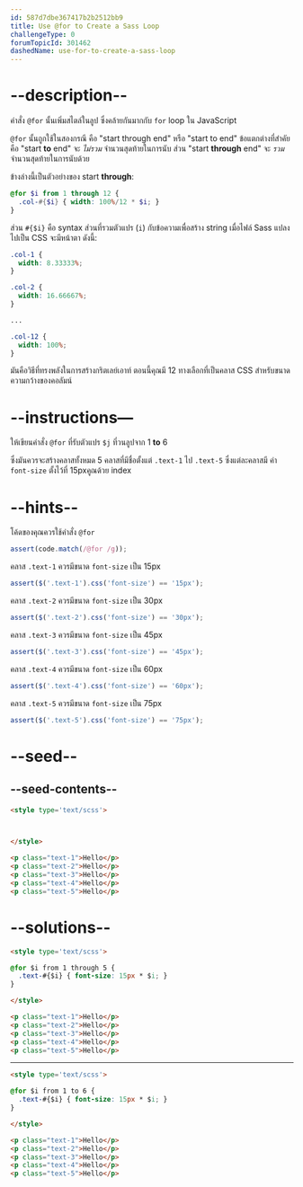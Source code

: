 ```yaml
---
id: 587d7dbe367417b2b2512bb9
title: Use @for to Create a Sass Loop
challengeType: 0
forumTopicId: 301462
dashedName: use-for-to-create-a-sass-loop
---
```


# --description--

คำสั่ง `@for` นั้นเพิ่มสไตล์ในลูป ซึ่งคล้ายกันมากกับ `for` loop ใน JavaScript

`@for` นั้นถูกใช้ในสองกรณี คือ "start through end" หรือ "start to end" ข้อแตกต่างที่สำคัยคือ "start **to** end" จะ *ไม่รวม* จำนวนสุดท้ายในการนับ ส่วน "start **through** end" จะ *รวม* จำนวนสุดท้ายในการนับด้วย

ข้างล่างนี้เป็นตัวอย่างของ start **through**:

```scss
@for $i from 1 through 12 {
  .col-#{$i} { width: 100%/12 * $i; }
}
```

ส่วน `#{$i}` คือ syntax ส่วนที่รวมตัวแปร (`i`) กับข้อความเพื่อสร้าง string เมื่อไฟล์ Sass แปลงไปเป็น CSS จะมีหน้าตา ดังนี้:

```scss
.col-1 {
  width: 8.33333%;
}

.col-2 {
  width: 16.66667%;
}

...

.col-12 {
  width: 100%;
}
```

มันคือวิธีที่ทรงพลังในการสร้างกริตเลย์เอาท์ ตอนนี้คุณมี 12 ทางเลือกที่เป็นคลาส CSS สำหรับขนาดความกว้างของคอลัมน์

# --instructions—

ให้เขียนคำสั่ง `@for` ที่รับตัวแปร `$j` ที่วนลูปจาก 1 **to** 6 

ซึ่งมันควรจะสร้างคลาสทั้งหมด 5 คลาสที่มีชื่อตั้งแต่ `.text-1` ไป `.text-5` ซึ่งแต่ละคลาสมี ค่า `font-size` ตั้งไว้ที่ 15pxคูณด้วย index

# --hints--

โค้ดของคุณควรใช้คำสั่ง `@for`

```js
assert(code.match(/@for /g));
```

คลาส `.text-1` ควรมีขนาด `font-size` เป็น 15px

```js
assert($('.text-1').css('font-size') == '15px');
```

คลาส `.text-2` ควรมีขนาด `font-size` เป็น 30px

```js
assert($('.text-2').css('font-size') == '30px');
```

คลาส `.text-3` ควรมีขนาด `font-size` เป็น 45px

```js
assert($('.text-3').css('font-size') == '45px');
```

คลาส `.text-4` ควรมีขนาด `font-size` เป็น 60px

```js
assert($('.text-4').css('font-size') == '60px');
```

คลาส `.text-5` ควรมีขนาด `font-size` เป็น 75px

```js
assert($('.text-5').css('font-size') == '75px');
```

# --seed--

## --seed-contents--

```html
<style type='text/scss'>



</style>

<p class="text-1">Hello</p>
<p class="text-2">Hello</p>
<p class="text-3">Hello</p>
<p class="text-4">Hello</p>
<p class="text-5">Hello</p>
```

# --solutions--

```html
<style type='text/scss'>

@for $i from 1 through 5 {
  .text-#{$i} { font-size: 15px * $i; }
}

</style>

<p class="text-1">Hello</p>
<p class="text-2">Hello</p>
<p class="text-3">Hello</p>
<p class="text-4">Hello</p>
<p class="text-5">Hello</p>
```

---

```html
<style type='text/scss'>

@for $i from 1 to 6 {
  .text-#{$i} { font-size: 15px * $i; }
}

</style>

<p class="text-1">Hello</p>
<p class="text-2">Hello</p>
<p class="text-3">Hello</p>
<p class="text-4">Hello</p>
<p class="text-5">Hello</p>
```
